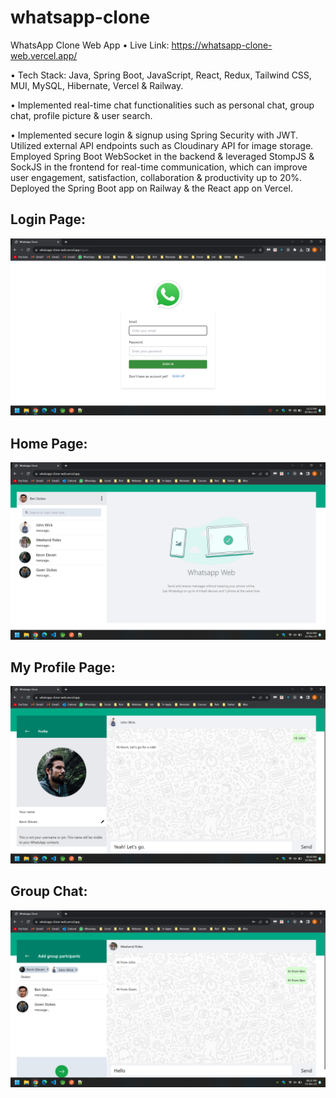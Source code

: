 # whatsapp-clone

WhatsApp Clone Web App • Live Link: https://whatsapp-clone-web.vercel.app/

• Tech Stack: Java, Spring Boot, JavaScript, React, Redux, Tailwind CSS, MUI, MySQL, Hibernate, Vercel & Railway.

•	Implemented real-time chat functionalities such as personal chat, group chat, profile picture & user search.

•	Implemented secure login & signup using Spring Security with JWT. Utilized external API endpoints such as Cloudinary API for image storage. Employed Spring Boot WebSocket in the backend & leveraged StompJS & SockJS in the frontend for real-time communication, which can improve user engagement, satisfaction, collaboration & productivity up to 20%. Deployed the Spring Boot app on Railway & the React app on Vercel.


## Login Page:

![Alt text](https://github.com/bbazwalt/whatsapp-clone/blob/main/screenshots/login-page.png)

## Home Page:

![Alt text](https://github.com/bbazwalt/whatsapp-clone/blob/main/screenshots/home-page.png)

## My Profile Page:

![Alt text](https://github.com/bbazwalt/whatsapp-clone/blob/main/screenshots/my-profile-page.png)

## Group Chat:

![Alt text](https://github.com/bbazwalt/whatsapp-clone/blob/main/screenshots/group-chat.png)
